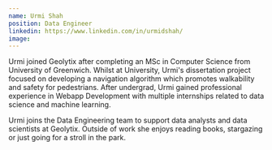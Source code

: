 ```yaml
---
name: Urmi Shah
position: Data Engineer
linkedin: https://www.linkedin.com/in/urmidshah/
image: 
---
```


Urmi joined Geolytix after completing an MSc in Computer Science from University of Greenwich. Whilst at University, Urmi's dissertation project focused on developing a navigation algorithm which promotes walkability and safety for pedestrians. After undergrad, Urmi gained professional experience in Webapp Development with multiple internships related to data science and machine learning. 

Urmi joins the Data Engineering team to support data analysts and data scientists at Geolytix. Outside of work she enjoys reading books, stargazing or just going for a stroll in the park.
